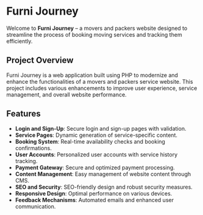 # Furni Journey

Welcome to **Furni Journey** – a movers and packers website designed to streamline the process of booking moving services and tracking them efficiently.

## Project Overview

Furni Journey is a web application built using PHP to modernize and enhance the functionalities of a movers and packers service website. This project includes various enhancements to improve user experience, service management, and overall website performance.


## Features

- **Login and Sign-Up**: Secure login and sign-up pages with validation.
- **Service Pages**: Dynamic generation of service-specific content.
- **Booking System**: Real-time availability checks and booking confirmations.
- **User Accounts**: Personalized user accounts with service history tracking.
- **Payment Gateway**: Secure and optimized payment processing.
- **Content Management**: Easy management of website content through CMS.
- **SEO and Security**: SEO-friendly design and robust security measures.
- **Responsive Design**: Optimal performance on various devices.
- **Feedback Mechanisms**: Automated emails and enhanced user communication.

